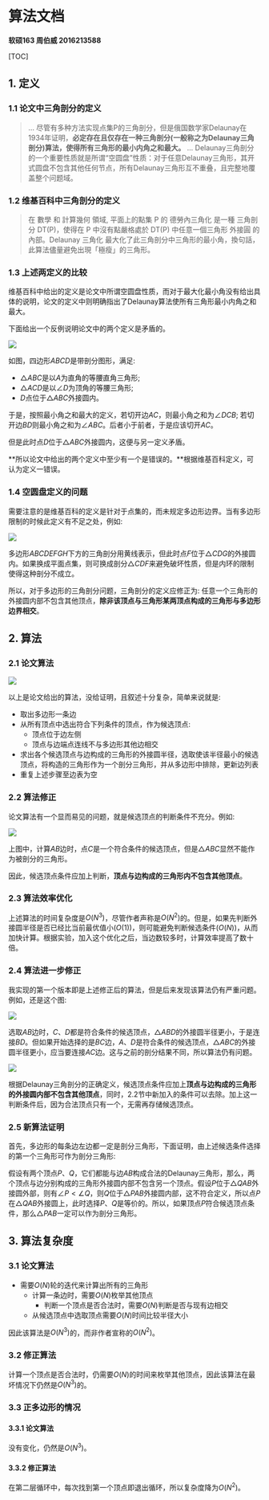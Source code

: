 # 算法文档

**软硕163 周伯威 2016213588**

[TOC]

## 1. 定义

### 1.1 论文中三角剖分的定义

> ...
> 尽管有多种方法实现点集P的三角剖分，但是俄国数学家Delaunay在1934年证明，**必定存在且仅存在一种三角剖分(一般称之为Delaunay三角剖分)算法，使得所有三角形的最小内角之和最大。**
> ...
> Delaunay三角剖分的一个重要性质就是所谓“空圆盘”性质：对于任意Delaunay三角形，其开式圆盘不包含其他任何节点，所有Delaunay三角形互不重叠，且完整地覆盖整个问题域。

### 1.2 维基百科中三角剖分的定义

> 在 數學 和 計算幾何 領域, 平面上的點集 P 的 德勞內三角化 是一種 三角剖分 DT(P)，使得在 P 中沒有點嚴格處於 DT(P) 中任意一個三角形 外接圓 的內部。Delaunay 三角化 最大化了此三角剖分中三角形的最小角，換句話，此算法儘量避免出現「極瘦」的三角形。

### 1.3 上述两定义的比较

维基百科中给出的定义是论文中所谓空圆盘性质，而对于最大化最小角没有给出具体的说明，论文的定义中则明确指出了Delaunay算法使所有三角形最小内角之和最大。

下面给出一个反例说明论文中的两个定义是矛盾的。

![](img/1.png)

如图，四边形$ABCD$是带剖分图形，满足:

* $\triangle ABC$是以$A$为直角的等腰直角三角形;
* $\triangle ACD$是以$\angle D$为顶角的等腰三角形;
* $D$点位于$\triangle ABC$外接圆内。

于是，按照最小角之和最大的定义，若切开边$AC$，则最小角之和为$\angle DCB$; 若切开边$BD$则最小角之和为$\angle ABC$。后者小于前者，于是应该切开$AC$。

但是此时点$D$位于$\triangle ABC$外接圆内，这便与另一定义矛盾。

**所以论文中给出的两个定义中至少有一个是错误的。**根据维基百科定义，可认为定义一错误。

### 1.4 空圆盘定义的问题

需要注意的是维基百科的定义是针对于点集的，而未规定多边形边界。当有多边形限制的时候此定义有不足之处，例如:

![](img/2.png)

多边形$ABCDEFGH$下方的三角剖分用黄线表示，但此时点$F$位于$\triangle CDG$的外接圆内。如果换成平面点集，则可换成剖分$\triangle CDF$来避免破坏性质，但是内环的限制使得这种剖分不成立。

所以，对于多边形的三角剖分问题，三角剖分的定义应修正为: 任意一个三角形的外接圆内部不包含其他顶点，**除非该顶点与三角形某两顶点构成的三角形与多边形边界相交**。

## 2. 算法

### 2.1 论文算法

![](img/3.png)

以上是论文给出的算法，没给证明，且叙述十分复杂，简单来说就是:

* 取出多边形一条边
* 从所有顶点中选出符合下列条件的顶点，作为候选顶点:
  * 顶点位于边左侧
  * 顶点与边端点连线不与多边形其他边相交
* 求出各个候选顶点与边构成的三角形的外接圆半径，选取使该半径最小的候选顶点，将构造的三角形作为一个剖分三角形，并从多边形中排除，更新边列表
* 重复上述步骤至边表为空

### 2.2 算法修正

论文算法有一个显而易见的问题，就是候选顶点的判断条件不充分。例如:

![](img/4.png)

上图中，计算$AB$边时，点$C$是一个符合条件的候选顶点，但是$\triangle ABC$显然不能作为被剖分的三角形。

因此，候选顶点条件应加上判断，**顶点与边构成的三角形内不包含其他顶点**。

### 2.3 算法效率优化

上述算法的时间复杂度是$O(N^3)$，尽管作者声称是$O(N^2)$的。但是，如果先判断外接圆半径是否已经比当前最优值小($O(1)$)，则可能避免判断候选条件($O(N)$)，从而加快计算。根据实验，加入这个优化之后，当边数较多时，计算效率提高了数十倍。

### 2.4 算法进一步修正

我实现的第一个版本即是上述修正后的算法，但是后来发现该算法仍有严重问题。例如，还是这个图:

![](img/1.png)

选取$AB$边时，$C$、$D$都是符合条件的候选顶点，$\triangle ABD$的外接圆半径更小，于是连接$BD$。但如果开始选择的是$BC$边，$A$、$D$是符合条件的候选顶点，$\triangle ABC$的外接圆半径更小，应当要连接$AC$边。这与之前的剖分结果不同，所以算法仍有问题。

![](img/5.png)

根据Delaunay三角剖分的正确定义，候选顶点条件应加上**顶点与边构成的三角形的外接圆内部不包含其他顶点**，同时，2.2节中新加入的条件可以去除。加上这一判断条件后，因为合法顶点只有一个，无需再存储候选顶点。

### 2.5 新算法证明

首先，多边形的每条边左边都一定是剖分三角形，下面证明，由上述候选条件选择的第一个三角形可作为剖分三角形:

假设有两个顶点$P$、$Q$，它们都能与边$AB$构成合法的Delaunay三角形，那么，两个顶点与边分别构成的三角形外接圆内部不包含另一个顶点。假设$P$位于$\triangle QAB$外接圆外部，则有$\angle P<\angle Q$，则$Q$位于$\triangle PAB$外接圆内部，这不符合定义，所以点$P$在$\triangle QAB$外接圆上，此时选择$P$、$Q$是等价的。所以，如果顶点$P$符合候选顶点条件，那么$\triangle PAB$一定可以作为剖分三角形。

## 3. 算法复杂度

### 3.1 论文算法

* 需要$O(N)$轮的迭代来计算出所有的三角形
  * 计算一条边时，需要$O(N)$枚举其他顶点
    * 判断一个顶点是否合法时，需要$O(N)$判断是否与现有边相交
  * 从候选顶点中选取顶点需要$O(N)$时间比较半径大小

因此该算法是$O(N^3)$的，而非作者宣称的$O(N^2)$。

### 3.2 修正算法

计算一个顶点是否合法时，仍需要$O(N)$的时间来枚举其他顶点，因此该算法在最坏情况下仍然是$O(N^3)$的。

### 3.3 正多边形的情况

#### 3.3.1 论文算法

没有变化，仍然是$O(N^3)$。

#### 3.3.2 修正算法

在第二层循环中，每次找到第一个顶点即退出循环，所以复杂度降为$O(N^2)$。